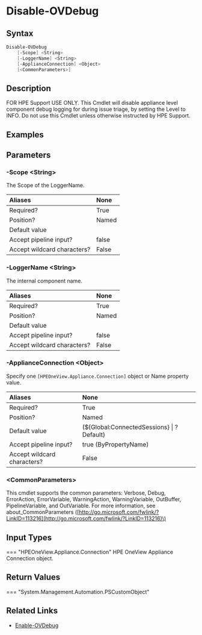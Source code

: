 ﻿---
description: Disable specific appliance-level component debug logging.
---

# Disable-OVDebug

## Syntax

```powershell
Disable-OVDebug
    [-Scope] <String>
    [-LoggerName] <String>
    [-ApplianceConnection] <Object>
    [<CommonParameters>]
```

## Description

FOR HPE Support USE ONLY.  This Cmdlet will disable appliance level component debug logging for during issue triage, by setting the Level to INFO.  Do not use this Cmdlet unless otherwise instructed by HPE Support.

## Examples

## Parameters

### -Scope &lt;String&gt;

The Scope of the LoggerName.

| Aliases | None |
| :--- | :--- |
| Required? | True |
| Position? | Named |
| Default value |  |
| Accept pipeline input? | false |
| Accept wildcard characters? | False |

### -LoggerName &lt;String&gt;

The internal component name.

| Aliases | None |
| :--- | :--- |
| Required? | True |
| Position? | Named |
| Default value |  |
| Accept pipeline input? | false |
| Accept wildcard characters? | False |

### -ApplianceConnection &lt;Object&gt;

Specify one `[HPEOneView.Appliance.Connection]` object or Name property value.

| Aliases | None |
| :--- | :--- |
| Required? | True |
| Position? | Named |
| Default value | (${Global:ConnectedSessions} &vert; ? Default) |
| Accept pipeline input? | true (ByPropertyName) |
| Accept wildcard characters? | False |

### &lt;CommonParameters&gt;

This cmdlet supports the common parameters: Verbose, Debug, ErrorAction, ErrorVariable, WarningAction, WarningVariable, OutBuffer, PipelineVariable, and OutVariable. For more information, see about\_CommonParameters \([http://go.microsoft.com/fwlink/?LinkID=113216](http://go.microsoft.com/fwlink/?LinkID=113216)\)

## Input Types

=== "HPEOneView.Appliance.Connection"
    HPE OneView Appliance Connection object.
    

## Return Values

=== "System.Management.Automation.PSCustomObject"
    
    

## Related Links

* [Enable-OVDebug](enable-ovdebug.md)
